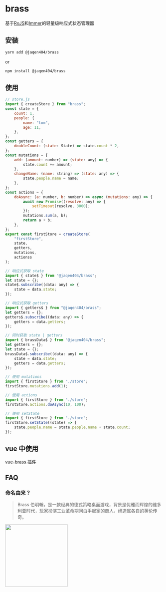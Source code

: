 # brass

基于[RxJS](https://github.com/ReactiveX/rxjs)和[Immer](https://github.com/immerjs/immer)的轻量级响应式状态管理器

## 安装

```bash
yarn add @jaqen404/brass
```

or

```bash
npm install @jaqen404/brass
```

## 使用

```js
// store.js
import { createStore } from "brass";
const state = {
    count: 1,
    people: {
        name: "tom",
        age: 11,
    },
};
const getters = {
    doubleCount: (state: State) => state.count * 2,
};
const mutations = {
    add: (amount: number) => (state: any) => {
        state.count += amount;
    },
    changeName: (name: string) => (state: any) => {
        state.people.name = name;
    },
};
const actions = {
    doAsync: (a: number, b: number) => async (mutations: any) => {
        await new Promise((resolve: any) => {
            setTimeout(resolve, 3000);
        });
        mutations.sum(a, b);
        return a + b;
    },
};
export const firstStore = createStore(
    "firstStore",
    state,
    getters,
    mutations,
    actionss
);
```

```js
// 响应式获取 state
import { state$ } from "@jaqen404/brass";
let state = {};
state$.subscribe((data: any) => {
    state = data.state;
});
```

```js
// 响应式获取 getters
import { getters$ } from "@jaqen404/brass";
let getters = {};
getters$.subscribe((data: any) => {
    getters = data.getters;
});
```

```js
// 同时获取 state | getters
import { brassData$ } from "@jaqen404/brass";
let getters = {};
let state = {};
brassData$.subscribe((data: any) => {
    state = data.state;
    getters = data.getters;
});
```

```js
// 使用 mutations
import { firstStore } from "./store";
firstStore.mutations.add(1);
```

```js
// 使用 actions
import { firstStore } from "./store";
firstStore.actions.doAsync(10, 100);
```

```js
// 使用 setState
import { firstStore } from "./store";
firstStore.setState((state) => {
    state.people.name = state.people.name + state.count;
});
```

## vue 中使用

[vue-brass 插件](https://github.com/jaqen404/vue-brass)

## FAQ

### 命名由来？

> Brass 伯明翰，是一款经典的德式策略桌面游戏，背景是优雅而辉煌的维多利亚时代，玩家扮演工业革命期间白手起家的商人，缔造属各自的英伦传奇。

<img src="https://cf.geekdo-images.com/x3zxjr-Vw5iU4yDPg70Jgw__imagepagezoom/img/7a0LOL48K-7JNIOSGtcsNsIxkN0=/fit-in/1200x900/filters:no_upscale():strip_icc()/pic3490053.jpg" width="200" height="200" />
